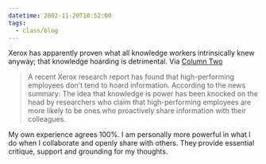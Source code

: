 ```yaml
---
datetime: 2002-11-20T10:52:00
tags:
  - class/blog
---
```

Xerox has apparently proven what all knowledge workers intrinsically knew anyway; that knowledge hoarding is detrimental. Via [Column Two](http://www.steptwo.com.au/columntwo/archives/000373.html) 
 
> A recent Xerox research report has found that high-performing employees don't tend to hoard information. According to the news summary: The idea that knowledge is power has been knocked on the head by researchers who claim that high-performing employees are more likely to be ones who proactively share information with their colleagues.

My own experience agrees 100%. I am personally more powerful in what I do when I collaborate and openly share with others. They provide essential critique, support and grounding for my thoughts.